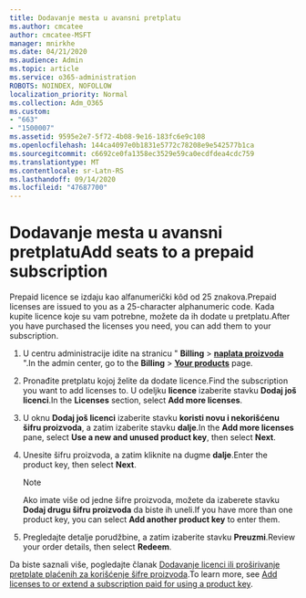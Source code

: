 ```yaml
---
title: Dodavanje mesta u avansni pretplatu
ms.author: cmcatee
author: cmcatee-MSFT
manager: mnirkhe
ms.date: 04/21/2020
ms.audience: Admin
ms.topic: article
ms.service: o365-administration
ROBOTS: NOINDEX, NOFOLLOW
localization_priority: Normal
ms.collection: Adm_O365
ms.custom:
- "663"
- "1500007"
ms.assetid: 9595e2e7-5f72-4b08-9e16-183fc6e9c108
ms.openlocfilehash: 144ca4097e0b1831e5772c78208e9e542577b1ca
ms.sourcegitcommit: c6692ce0fa1358ec3529e59ca0ecdfdea4cdc759
ms.translationtype: MT
ms.contentlocale: sr-Latn-RS
ms.lasthandoff: 09/14/2020
ms.locfileid: "47687700"
---
```

# <a name="add-seats-to-a-prepaid-subscription"></a><span data-ttu-id="8d4af-102">Dodavanje mesta u avansni pretplatu</span><span class="sxs-lookup"><span data-stu-id="8d4af-102">Add seats to a prepaid subscription</span></span>

<span data-ttu-id="8d4af-103">Prepaid licence se izdaju kao alfanumerički kôd od 25 znakova.</span><span class="sxs-lookup"><span data-stu-id="8d4af-103">Prepaid licenses are issued to you as a 25-character alphanumeric code.</span></span> <span data-ttu-id="8d4af-104">Kada kupite licence koje su vam potrebne, možete da ih dodate u pretplatu.</span><span class="sxs-lookup"><span data-stu-id="8d4af-104">After you have purchased the licenses you need, you can add them to your subscription.</span></span> 

1. <span data-ttu-id="8d4af-105">U centru administracije idite na stranicu " **Billing**  >  **[naplata proizvoda](https://go.microsoft.com/fwlink/p/?linkid=842054)** ".</span><span class="sxs-lookup"><span data-stu-id="8d4af-105">In the admin center, go to the **Billing** > **[Your products](https://go.microsoft.com/fwlink/p/?linkid=842054)** page.</span></span>

2. <span data-ttu-id="8d4af-106">Pronađite pretplatu kojoj želite da dodate licence.</span><span class="sxs-lookup"><span data-stu-id="8d4af-106">Find the subscription you want to add licenses to.</span></span> <span data-ttu-id="8d4af-107">U odeljku **licence** izaberite stavku **Dodaj još licenci**.</span><span class="sxs-lookup"><span data-stu-id="8d4af-107">In the **Licenses** section, select **Add more licenses**.</span></span>

3. <span data-ttu-id="8d4af-108">U oknu **Dodaj još licenci** izaberite stavku **koristi novu i nekorišćenu šifru proizvoda**, a zatim izaberite stavku **dalje**.</span><span class="sxs-lookup"><span data-stu-id="8d4af-108">In the **Add more licenses** pane, select **Use a new and unused product key**, then select **Next**.</span></span>

4. <span data-ttu-id="8d4af-109">Unesite šifru proizvoda, a zatim kliknite na dugme **dalje**.</span><span class="sxs-lookup"><span data-stu-id="8d4af-109">Enter the product key, then select **Next**.</span></span>

    > [!NOTE]
    > <span data-ttu-id="8d4af-110">Ako imate više od jedne šifre proizvoda, možete da izaberete stavku **Dodaj drugu šifru proizvoda** da biste ih uneli.</span><span class="sxs-lookup"><span data-stu-id="8d4af-110">If you have more than one product key, you can select **Add another product key** to enter them.</span></span>

5. <span data-ttu-id="8d4af-111">Pregledajte detalje porudžbine, a zatim izaberite stavku **Preuzmi**.</span><span class="sxs-lookup"><span data-stu-id="8d4af-111">Review your order details, then select **Redeem**.</span></span>

<span data-ttu-id="8d4af-112">Da biste saznali više, pogledajte članak [Dodavanje licenci ili proširivanje pretplate plaćenih za korišćenje šifre proizvoda](https://docs.microsoft.com/microsoft-365/commerce/licenses/add-licenses-using-product-key).</span><span class="sxs-lookup"><span data-stu-id="8d4af-112">To learn more, see [Add licenses to or extend a subscription paid for using a product key](https://docs.microsoft.com/microsoft-365/commerce/licenses/add-licenses-using-product-key).</span></span>
